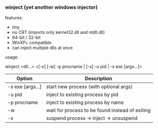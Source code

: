 ### winject (yet another windows injector)


features:
- tiny
- no CRT (imports only kernel32.dll and ntdll.dll)
- 64-bit / 32-bit
- WinXP+ compatible
- can inject multiple dlls at once

usage:  

winject <dll...> <[-x] [-w] -p procname | [-x] -u pid | -s exe [args...]>

| Option | Description |
| --- | --- |
| -s exe [args...]   | start new process (with optional args) |
| -u pid     | inject to existing process by pid |
| -p procname     | inject to existing process by name |
| -w     | wait for process to be found instead of exiting |
| -x     | suspend process -> inject -> unsuspend |

